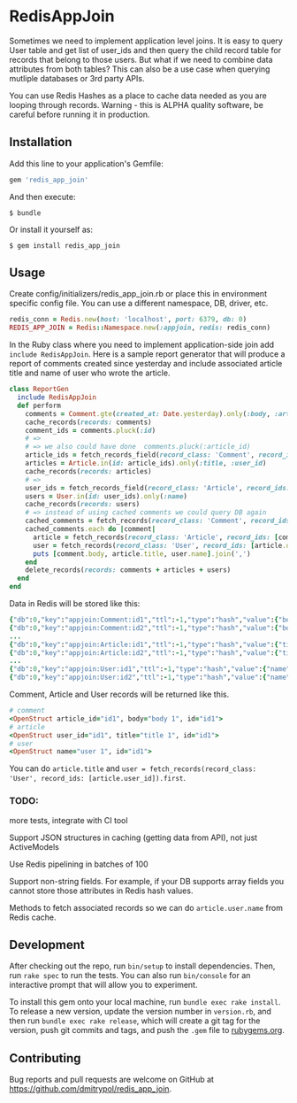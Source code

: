 # RedisAppJoin

Sometimes we need to implement application level joins.  It is easy to query User table and get list of user_ids and then query the child record table for records that belong to those users.  But what if we need to combine data attributes from both tables?  This can also be a use case when querying mutliple databases or 3rd party APIs.  

You can use Redis Hashes as a place to cache data needed as you are looping through records.  Warning - this is ALPHA quality software, be careful before running it in production.  

## Installation

Add this line to your application's Gemfile:

```ruby
gem 'redis_app_join'
```

And then execute:

    $ bundle

Or install it yourself as:

    $ gem install redis_app_join

## Usage

Create config/initializers/redis_app_join.rb or place this in environment specific config file.  You can use a different namespace, DB, driver, etc.  

```ruby
redis_conn = Redis.new(host: 'localhost', port: 6379, db: 0)
REDIS_APP_JOIN = Redis::Namespace.new(:appjoin, redis: redis_conn)
```

In the Ruby class where you need to implement application-side join add `include RedisAppJoin`.  Here is a sample report generator that will produce a report of comments created since yesterday and include associated article title and name of user who wrote the article.

```ruby
class ReportGen
  include RedisAppJoin
  def perform
    comments = Comment.gte(created_at: Date.yesterday).only(:body, :article_id)
    cache_records(records: comments)
    comment_ids = comments.pluck(:id)
    # =>
    # => we also could have done  comments.pluck(:article_id)
    article_ids = fetch_records_field(record_class: 'Comment', record_ids: comment_ids, field: 'article_id')
    articles = Article.in(id: article_ids).only(:title, :user_id)
    cache_records(records: articles)
    # =>
    user_ids = fetch_records_field(record_class: 'Article', record_ids: article_ids, field: 'user_id')
    users = User.in(id: user_ids).only(:name)
    cache_records(records: users)
    # => instead of using cached comments we could query DB again
    cached_comments = fetch_records(record_class: 'Comment', record_ids: comment_ids)
    cached_comments.each do |comment|
      article = fetch_records(record_class: 'Article', record_ids: [comment.article_id]).first
      user = fetch_records(record_class: 'User', record_ids: [article.user_id]).first
      puts [comment.body, article.title, user.name].join(',')
    end
    delete_records(records: comments + articles + users)
  end
end
```

Data in Redis will be stored like this:

```ruby
{"db":0,"key":"appjoin:Comment:id1","ttl":-1,"type":"hash","value":{"body":"body 1","article_id":"id1"},...}
{"db":0,"key":"appjoin:Comment:id2","ttl":-1,"type":"hash","value":{"body":"body 2","article_id":"id2"},...}
...
{"db":0,"key":"appjoin:Article:id1","ttl":-1,"type":"hash","value":{"title":"title 1","user_id":"id1"},...}
{"db":0,"key":"appjoin:Article:id2","ttl":-1,"type":"hash","value":{"title":"title 2","user_id":"id2"},...}
...
{"db":0,"key":"appjoin:User:id1","ttl":-1,"type":"hash","value":{"name":"user 1"}, ...}
{"db":0,"key":"appjoin:User:id2","ttl":-1,"type":"hash","value":{"name":"user 2"}, ...}
```

Comment, Article and User records will be returned like this.  

```ruby
# comment
<OpenStruct article_id="id1", body="body 1", id="id1">
# article
<OpenStruct user_id="id1", title="title 1", id="id1">
# user
<OpenStruct name="user 1", id="id1">
```

You can do `article.title` and `user = fetch_records(record_class: 'User', record_ids: [article.user_id]).first`.

### TODO:

more tests, integrate with CI tool

Support JSON structures in caching (getting data from API), not just ActiveModels

Use Redis pipelining in batches of 100

Support non-string fields.  For example, if your DB supports array fields you cannot store those attributes in Redis hash values.  

Methods to fetch associated records so we can do `article.user.name` from Redis cache.

## Development

After checking out the repo, run `bin/setup` to install dependencies. Then, run `rake spec` to run the tests. You can also run `bin/console` for an interactive prompt that will allow you to experiment.

To install this gem onto your local machine, run `bundle exec rake install`. To release a new version, update the version number in `version.rb`, and then run `bundle exec rake release`, which will create a git tag for the version, push git commits and tags, and push the `.gem` file to [rubygems.org](https://rubygems.org).

## Contributing

Bug reports and pull requests are welcome on GitHub at https://github.com/dmitrypol/redis_app_join.
